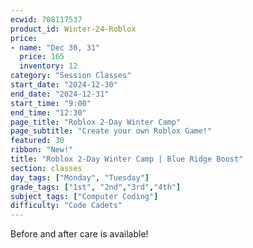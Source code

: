 ```yaml
---
ecwid: 708117537
product_id: Winter-24-Roblox
price:
- name: "Dec 30, 31"
  price: 165
  inventory: 12
category: "Session Classes"
start_date: "2024-12-30"
end_date: "2024-12-31"
start_time: "9:00"
end_time: "12:30"
page_title: "Roblox 2-Day Winter Camp"
page_subtitle: "Create your own Roblox Game!"
featured: 30
ribbon: "New!"
title: "Roblox 2-Day Winter Camp | Blue Ridge Boost"
section: classes
day_tags: ["Monday", "Tuesday"]
grade_tags: ["1st", "2nd","3rd","4th"]
subject_tags: ["Computer Coding"]
difficulty: "Code Cadets"
---
```

<p>Before and after care is available!</p>
